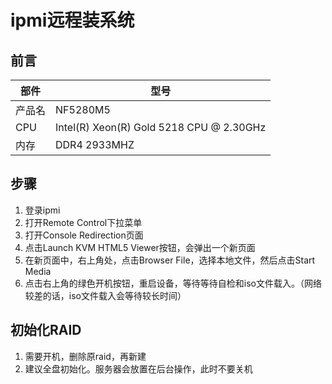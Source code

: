 # ipmi远程装系统

## 前言

|部件|型号|
|---|---|
|产品名|NF5280M5|
|CPU|Intel(R) Xeon(R) Gold 5218 CPU @ 2.30GHz|
|内存|DDR4 2933MHZ|

## 步骤

1. 登录ipmi
2. 打开Remote Control下拉菜单
3. 打开Console Redirection页面
4. 点击Launch KVM HTML5 Viewer按钮，会弹出一个新页面
5. 在新页面中，右上角处，点击Browser File，选择本地文件，然后点击Start Media
6. 点击右上角的绿色开机按钮，重启设备，等待等待自检和iso文件载入。（网络较差的话，iso文件载入会等待较长时间）

## 初始化RAID

1. 需要开机，删除原raid，再新建
2. 建议全盘初始化。服务器会放置在后台操作，此时不要关机